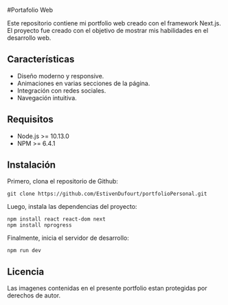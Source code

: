 #Portafolio Web

Este repositorio contiene mi portfolio web creado con el framework Next.js. El proyecto fue creado con el objetivo de mostrar mis habilidades en el desarrollo web.

## Características

- Diseño moderno y responsive.
- Animaciones en varias secciones de la página.
- Integración con redes sociales.
- Navegación intuitiva.

## Requisitos

- Node.js >= 10.13.0
- NPM >= 6.4.1

## Instalación

Primero, clona el repositorio de Github:

```
git clone https://github.com/EstivenDufourt/portfolioPersonal.git
```

Luego, instala las dependencias del proyecto:

```
npm install react react-dom next
npm install nprogress
```

Finalmente, inicia el servidor de desarrollo:

```
npm run dev
```

## Licencia

Las imagenes contenidas en el presente portfolio estan protegidas por derechos de autor.